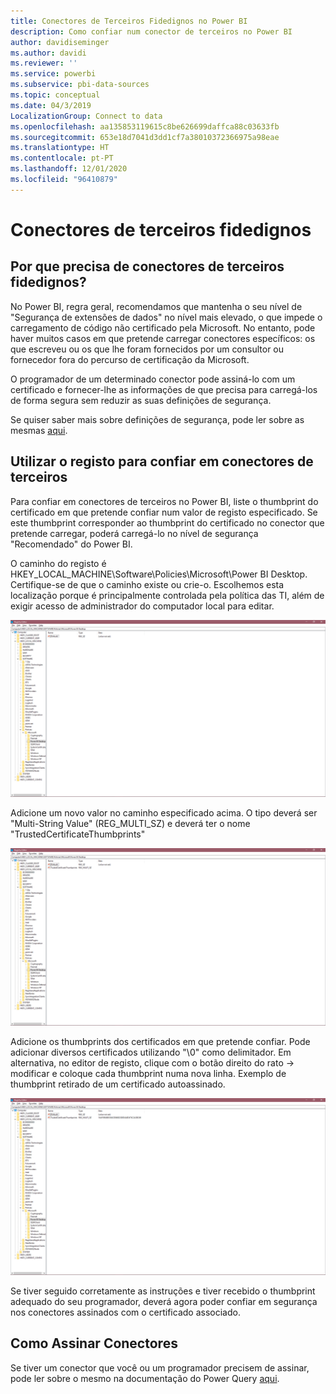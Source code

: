 ```yaml
---
title: Conectores de Terceiros Fidedignos no Power BI
description: Como confiar num conector de terceiros no Power BI
author: davidiseminger
ms.author: davidi
ms.reviewer: ''
ms.service: powerbi
ms.subservice: pbi-data-sources
ms.topic: conceptual
ms.date: 04/3/2019
LocalizationGroup: Connect to data
ms.openlocfilehash: aa135853119615c8be626699daffca88c03633fb
ms.sourcegitcommit: 653e18d7041d3dd1cf7a38010372366975a98eae
ms.translationtype: HT
ms.contentlocale: pt-PT
ms.lasthandoff: 12/01/2020
ms.locfileid: "96410879"
---
```

# <a name="trusted-third-party-connectors"></a>Conectores de terceiros fidedignos

## <a name="why-do-you-need-trusted-third-party-connectors"></a>Por que precisa de conectores de terceiros fidedignos?

No Power BI, regra geral, recomendamos que mantenha o seu nível de "Segurança de extensões de dados" no nível mais elevado, o que impede o carregamento de código não certificado pela Microsoft. No entanto, pode haver muitos casos em que pretende carregar conectores específicos: os que escreveu ou os que lhe foram fornecidos por um consultor ou fornecedor fora do percurso de certificação da Microsoft.

O programador de um determinado conector pode assiná-lo com um certificado e fornecer-lhe as informações de que precisa para carregá-los de forma segura sem reduzir as suas definições de segurança.

Se quiser saber mais sobre definições de segurança, pode ler sobre as mesmas [aqui](./desktop-connector-extensibility.md).

## <a name="using-the-registry-to-trust-third-party-connectors"></a>Utilizar o registo para confiar em conectores de terceiros

Para confiar em conectores de terceiros no Power BI, liste o thumbprint do certificado em que pretende confiar num valor de registo especificado. Se este thumbprint corresponder ao thumbprint do certificado no conector que pretende carregar, poderá carregá-lo no nível de segurança "Recomendado" do Power BI. 

O caminho do registo é HKEY_LOCAL_MACHINE\Software\Policies\Microsoft\Power BI Desktop. Certifique-se de que o caminho existe ou crie-o. Escolhemos esta localização porque é principalmente controlada pela política das TI, além de exigir acesso de administrador do computador local para editar. 

![Registo do Power BI Desktop sem chaves de terceiros fidedignas definidas](media/desktop-trusted-third-party-connectors/desktoptrustedthird1.png)

Adicione um novo valor no caminho especificado acima. O tipo deverá ser "Multi-String Value" (REG_MULTI_SZ) e deverá ter o nome "TrustedCertificateThumbprints" 

![Registo do Power BI Desktop com uma entrada para conectores de terceiros fidedignos, mas sem chaves](media/desktop-trusted-third-party-connectors/desktoptrustedthird2.png)

Adicione os thumbprints dos certificados em que pretende confiar. Pode adicionar diversos certificados utilizando "\0" como delimitador. Em alternativa, no editor de registo, clique com o botão direito do rato -> modificar e coloque cada thumbprint numa nova linha. Exemplo de thumbprint retirado de um certificado autoassinado. 

 ![Registo do Power BI Desktop com uma chave de terceiros fidedigna definida](media/desktop-trusted-third-party-connectors/desktoptrustedthird3.png)

Se tiver seguido corretamente as instruções e tiver recebido o thumbprint adequado do seu programador, deverá agora poder confiar em segurança nos conectores assinados com o certificado associado.

## <a name="how-to-sign-connectors"></a>Como Assinar Conectores

Se tiver um conector que você ou um programador precisem de assinar, pode ler sobre o mesmo na documentação do Power Query [aqui](/power-query/handlingconnectorsigning).